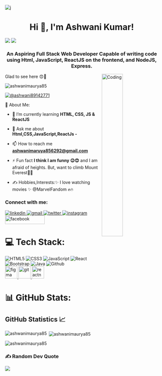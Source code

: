![j](https://user-images.githubusercontent.com/35267447/206916906-9bfb66d9-c419-44c2-908a-4885e610425f.gif)
<h1 align="center">Hi 👋, I'm Ashwani Kumar!</h1>
<img src="https://readme-typing-svg.herokuapp.com?font=Architects+Daughter&amp;color=FF7722&amp;size=30&amp;lines=I'm+Ashwani+Kumar!;" style="max-width: 100%;">
<img src="https://readme-typing-svg.herokuapp.com?font=Architects+Daughter&amp;color=green&amp;size=30&amp;lines=I'm+Frontend+Developer;" style="max-width: 100%;">

<h3 align="center">An Aspiring Full Stack Web Developer Capable of writing code using Html, JavaScript, ReactJS on the frontend, and NodeJS, Express.</h3>
Glad to see here 😍🧡

<img align="right" width="37%" src="https://camo.githubusercontent.com/1267e15441fb7ea4464c429342e51a88e27dda10d30b9d4c57408bcbb44f565a/68747470733a2f2f692e70696e696d672e636f6d2f6f726967696e616c732f65312f66332f34312f65316633343133626635303336303435373133333431333934663631373232352e676966" alt="Coding" />


<p align="left"> <img src="https://komarev.com/ghpvc/?username=ashwanimaurya85&label=Profile%20views&color=0e75b6&style=flat" alt="ashwanimaurya85" /> </p>

<p align="left"> <a href="https://twitter.com/@ashwani89142771" target="blank"><img src="https://img.shields.io/twitter/follow/@ashwani89142771?logo=twitter&style=for-the-badge" alt="@ashwani89142771" /></a> </p>

💫 About Me:
</br>
- 🌱 I’m currently learning **HTML, CSS, JS & ReactJS**

- 💬 Ask me about **Html,CSS,JavaScript,ReactJs -**

- 📫 How to reach me **ashwanimaruya856292@gmail.com**

- ⚡ Fun fact **I think I am funny 😉😊** and I am afraid of heights. But, want to climb Mount Everest🤪🥶

- ✍️ Hobbies,Interests:✨ I love watching movies ✨ @MarvelFandom ✊🔥


<h3 align="left">Connect with me:</h3>
<p align="left">
<a href="https://www.linkedin.com/in/ashwani-kumar-48b28721a/">
<img src="https://img.shields.io/badge/Linkedin-0A66C2?style=for-the-badge&logo=linkedin&logoColor=white" alt="linkedin" />
</a>
<a href="mailto:ashwanimaurya856292@gmail.com">
<img src="https://img.shields.io/badge/email%20me-EA4335?style=for-the-badge&logo=gmail&logoColor=white" alt="gmail" />
</a>
<a href="https://twitter.com/Ashwani89142771">
<img src="https://img.shields.io/badge/Twitter-00acee?style=for-the-badge&logo=twitter&logoColor=white" alt="twitter" />
</a>
<a href="https://www.instagram.com/ashwani.maurya.1213986/">
<img src="https://img.shields.io/badge/Instagram-d62976?style=for-the-badge&logo=instagram&logoColor=white" alt="instagram" />
</a>
  <a href="https://www.facebook.com/ashwani.maurya.1213986">
<img src="https://logos-world.net/wp-content/uploads/2020/04/Facebook-Logo-2015-present.jpg" alt="facebook" width="130" height="28" />
</a>
</p>

# 💻 Tech Stack:
![HTML5](https://img.shields.io/badge/html5-%23E34F26.svg?style=for-the-badge&logo=html5&logoColor=white) ![CSS3](https://img.shields.io/badge/css3-%231572B6.svg?style=for-the-badge&logo=css3&logoColor=white) ![JavaScript](https://img.shields.io/badge/javascript-%23323330.svg?style=for-the-badge&logo=javascript&logoColor=%23F7DF1E) ![React](https://img.shields.io/badge/react-%231572B6.svg?style=for-the-badge&logo=react&logoColor=white) ![Bootstrap](https://img.shields.io/badge/bootstrap-%23563D7C.svg?style=for-the-badge&logo=bootstrap&logoColor=white) 
 ![Java](https://img.shields.io/badge/java-%23ED8B00.svg?style=for-the-badge&logo=java&logoColor=white)   ![Github](https://img.shields.io/badge/github-%23000000.svg?style=for-the-badge&logo=github&logoColor=#00C7B7)  
<a href="https://www.figma.com/" target="_blank" rel="noreferrer"> <img src="https://www.vectorlogo.zone/logos/figma/figma-icon.svg" alt="figma" width="40" height="40"/> </a> <a href="https://git-scm.com/" target="_blank" rel="noreferrer"> <img src="https://www.vectorlogo.zone/logos/git-scm/git-scm-icon.svg" alt="git" width="40" height="40"/> </a> <a href="https://reactnative.dev/" target="_blank" rel="noreferrer"> <img src="https://reactnative.dev/img/header_logo.svg" alt="reactnative" width="40" height="40"/> </a> 
</br>
# 📊 GitHub Stats:
## GitHub Statistics 📈
<p><img align="left" src="https://github-readme-stats.vercel.app/api/top-langs?username=ashwanimaurya85&show_icons=true&locale=en&layout=compact" alt="ashwanimaurya85" /></p>

<p>&nbsp;<img align="center" src="https://github-readme-stats.vercel.app/api?username=ashwanimaurya85&show_icons=true&locale=en" alt="ashwanimaurya85" /></p>

<p><img align="center" src="https://github-readme-streak-stats.herokuapp.com/?user=ashwanimaurya85&" alt="ashwanimaurya85" /></p>

### ✍️ Random Dev Quote
![](https://quotes-github-readme.vercel.app/api?type=horizontal&theme=light)












